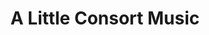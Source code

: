 ---
layout: work
title: "A Little Consort Music"
instrumentation: three cellos
year_composed: 2020
category_music: Chamber Music
duration: 2'
orchestration: 3 vlc.
awards:
    - award_year: 2021
      award_title: Westwind Journal of the Arts Submission Winner
      award_url: https://d85fc821-26f6-4f4d-a859-1112589da0d0.filesusr.com/ugd/58c2ec_270b17e6b85544d2b3bdc4a36140a81a.pdf
score_url: https://issuu.com/kianravaei/docs/ravaei_-_a_little_consort_music_-_for_remote_recor
youtube:
 - url-code: M5S8puEMSAQ
 - url-code: WZdbkWsskNs
soundcloud: 
 - url: https://w.soundcloud.com/player/?url=https%3A//api.soundcloud.com/tracks/929043910&color=%23ff5500&auto_play=false&hide_related=false&show_comments=true&show_user=true&show_reposts=false&show_teaser=true&visual=true
 - url: https://w.soundcloud.com/player/?url=https%3A//api.soundcloud.com/tracks/950324416&color=%23ff5500&auto_play=false&hide_related=false&show_comments=true&show_user=true&show_reposts=false&show_teaser=true&visual=true
---